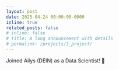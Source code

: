 ```yaml
---
layout: post
date: 2025-04-24 00:00:00-0000
inline: true
related_posts: false
# inline: false
# title: A long announcement with details
# permalink: /projects/1_project/
---
```


Joined Ailys (DEIN) as a Data Scientist! 🎉

